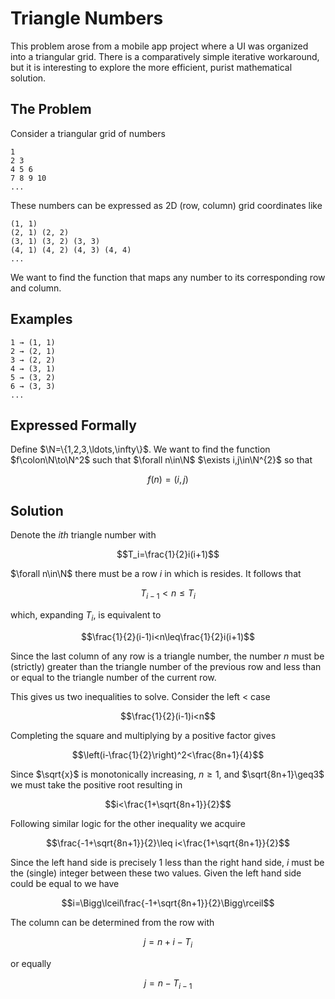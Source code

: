 # Triangle Numbers

This problem arose from a mobile app project where a UI was organized into a triangular grid.
There is a comparatively simple iterative workaround, but it is interesting to explore the more efficient, purist mathematical solution.

## The Problem

Consider a triangular grid of numbers

```
1
2 3
4 5 6
7 8 9 10
...
```

These numbers can be expressed as 2D (row, column) grid coordinates like

```
(1, 1)
(2, 1) (2, 2)
(3, 1) (3, 2) (3, 3)
(4, 1) (4, 2) (4, 3) (4, 4)
...
```

We want to find the function that maps any number to its corresponding row and column.

## Examples

```
1 → (1, 1)
2 → (2, 1)
3 → (2, 2)
4 → (3, 1)
5 → (3, 2)
6 → (3, 3)
...
```

## Expressed Formally

Define $\N=\{1,2,3,\ldots,\infty\}$. We want to find the function $f\colon\N\to\N^2$ such that $\forall n\in\N$ $\exists i,j\in\N^{2}$ so that

$$f(n)=(i,j)$$

## Solution

Denote the $ith$ triangle number with

$$T_i=\frac{1}{2}i(i+1)$$

$\forall n\in\N$ there must be a row $i$ in which is resides. It follows that

$$T_{i-1}<n\leq T_{i}$$

which, expanding $T_i$, is equivalent to

$$\frac{1}{2}(i-1)i<n\leq\frac{1}{2}i(i+1)$$

Since the last column of any row is a triangle number, the number $n$ must be (strictly) greater than the triangle number of the previous row and less than or equal to the triangle number of the current row.

This gives us two inequalities to solve. Consider the left $<$ case

$$\frac{1}{2}(i-1)i<n$$

Completing the square and multiplying by a positive factor gives

$$\left(i-\frac{1}{2}\right)^2<\frac{8n+1}{4}$$

Since $\sqrt{x}$ is monotonically increasing, $n\geq 1$, and $\sqrt{8n+1}\geq3$ we must take the positive root resulting in

$$i<\frac{1+\sqrt{8n+1}}{2}$$

Following similar logic for the other inequality we acquire

$$\frac{-1+\sqrt{8n+1}}{2}\leq i<\frac{1+\sqrt{8n+1}}{2}$$

Since the left hand side is precisely $1$ less than the right hand side, $i$ must be the (single) integer between these two values. Given the left hand side could be equal to we have

$$i=\Bigg\lceil\frac{-1+\sqrt{8n+1}}{2}\Bigg\rceil$$

The column can be determined from the row with

$$j=n+i-T_i$$

or equally

$$j=n-T_{i-1}$$